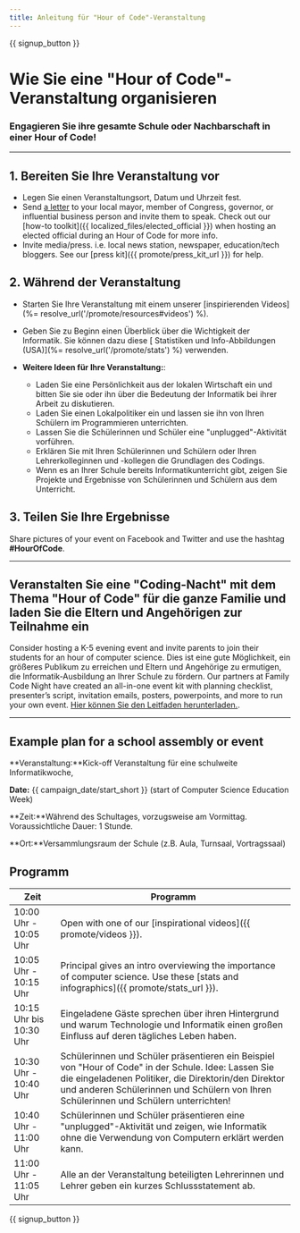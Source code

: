 ```yaml
---
title: Anleitung für "Hour of Code"-Veranstaltung
---
```


{{ signup_button }}

# Wie Sie eine "Hour of Code"-Veranstaltung organisieren

### Engagieren Sie ihre gesamte Schule oder Nachbarschaft in einer Hour of Code!

* * *

## 1. Bereiten Sie Ihre Veranstaltung vor

- Legen Sie einen Veranstaltungsort, Datum und Uhrzeit fest.
- Send [a letter](https://hourofcode.com/promote/resources#sample-emails) to your local mayor, member of Congress, governor, or influential business person and invite them to speak. Check out our [how-to toolkit]({{ localized_files/elected_official }}) when hosting an elected official during an Hour of Code for more info.
- Invite media/press. i.e. local news station, newspaper, education/tech bloggers. See our [press kit]({{ promote/press_kit_url }}) for help.

## 2. Während der Veranstaltung

- Starten Sie Ihre Veranstaltung mit einem unserer [inspirierenden Videos](%= resolve_url('/promote/resources#videos') %).
- Geben Sie zu Beginn einen Überblick über die Wichtigkeit der Informatik. Sie können dazu diese [ Statistiken und Info-Abbildungen (USA)](%= resolve_url('/promote/stats') %) verwenden.   
      
    
- **Weitere Ideen für Ihre Veranstaltung:**: 
    - Laden Sie eine Persönlichkeit aus der lokalen Wirtschaft ein und bitten Sie sie oder ihn über die Bedeutung der Informatik bei ihrer Arbeit zu diskutieren.
    - Laden Sie einen Lokalpolitiker ein und lassen sie ihn von Ihren Schülern im Programmieren unterrichten.
    - Lassen Sie die Schülerinnen und Schüler eine "unplugged"-Aktivität vorführen.
    - Erklären Sie mit Ihren Schülerinnen und Schülern oder Ihren Lehrerkolleginnen und -kollegen die Grundlagen des Codings.
    - Wenn es an Ihrer Schule bereits Informatikunterricht gibt, zeigen Sie Projekte und Ergebnisse von Schülerinnen und Schülern aus dem Unterricht.

## 3. Teilen Sie Ihre Ergebnisse

Share pictures of your event on Facebook and Twitter and use the hashtag **#HourOfCode**.

* * *

## Veranstalten Sie eine "Coding-Nacht" mit dem Thema "Hour of Code" für die ganze Familie und laden Sie die Eltern und Angehörigen zur Teilnahme ein

Consider hosting a K-5 evening event and invite parents to join their students for an hour of computer science. Dies ist eine gute Möglichkeit, ein größeres Publikum zu erreichen und Eltern und Angehörige zu ermutigen, die Informatik-Ausbildung an Ihrer Schule zu fördern. Our partners at Family Code Night have created an all-in-one event kit with planning checklist, presenter’s script, invitation emails, posters, powerpoints, and more to run your own event. [Hier können Sie den Leitfaden herunterladen.](http://www.familycodenight.org/DownloadCodeDotOrg.html).

* * *

## Example plan for a school assembly or event

**Veranstaltung:**Kick-off Veranstaltung für eine schulweite Informatikwoche,

**Date:** {{ campaign_date/start_short }} (start of Computer Science Education Week)

**Zeit:**Während des Schultages, vorzugsweise am Vormittag. Voraussichtliche Dauer: 1 Stunde.

**Ort:**Versammlungsraum der Schule (z.B. Aula, Turnsaal, Vortragssaal)

## Programm

| Zeit                    | Programm                                                                                                                                                                                                                                              |
| ----------------------- | ----------------------------------------------------------------------------------------------------------------------------------------------------------------------------------------------------------------------------------------------------- |
| 10:00 Uhr - 10:05 Uhr   | Open with one of our [inspirational videos]({{ promote/videos }}).                                                                                                                                                                                    |
| 10:05 Uhr - 10:15 Uhr   | Principal gives an intro overviewing the importance of computer science. Use these [stats and infographics]({{ promote/stats_url }}).                                                                                                                 |
| 10:15 Uhr bis 10:30 Uhr | Eingeladene Gäste sprechen über ihren Hintergrund und warum Technologie und Informatik einen großen Einfluss auf deren tägliches Leben haben.                                                                                                         |
| 10:30 Uhr - 10:40 Uhr   | Schülerinnen und Schüler präsentieren ein Beispiel von "Hour of Code" in der Schule. Idee: Lassen Sie die eingeladenen Politiker, die Direktorin/den Direktor und anderen Schülerinnen und Schülern von Ihren Schülerinnen und Schülern unterrichten! |
| 10:40 Uhr - 11:00 Uhr   | Schülerinnen und Schüler präsentieren eine "unplugged"-Aktivität und zeigen, wie Informatik ohne die Verwendung von Computern erklärt werden kann.                                                                                                    |
| 11:00 Uhr - 11:05 Uhr   | Alle an der Veranstaltung beteiligten Lehrerinnen und Lehrer geben ein kurzes Schlussstatement ab.                                                                                                                                                    |

{{ signup_button }}